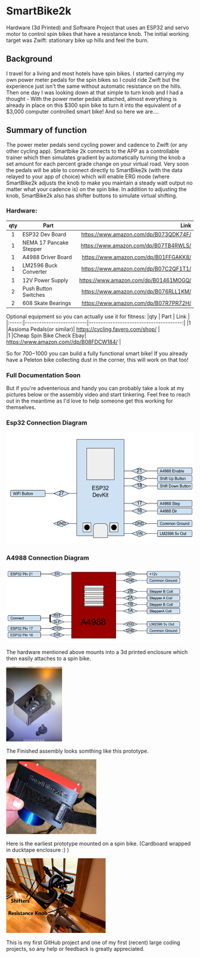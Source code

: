 
# SmartBike2k

Hardware (3d Printed) and Software Project that uses an ESP32 and servo motor to control spin bikes that have a resistance knob. 
The initial working target was Zwift: stationary bike up hills and feel the burn.

## Background
I travel for a living and most hotels have spin bikes. I started carrying my own power meter pedals for the spin bikes so I could ride Zwift but the experience just isn't the same without automatic resistance on the hills. Then one day I was looking down at that simple to turn knob and I had a thought - With the power meter pedals attached, almost everything is already in place on this $300 spin bike to turn it into the equivalent of a $3,000 computer controlled smart bike! And so here we are....

## Summary of function
The power meter pedals send cycling power and cadence to Zwift (or any other cycling app). Smartbike 2k connects to the APP as a controllable trainer which then simulates gradient by automatically turning the knob a set amount for each percent grade change on your virtual road. Very soon the pedals will be able to connect directly to SmartBike2k (with the data relayed to your app of choice) which will enable ERG mode (where SmartBike2k adjusts the knob to make you maintain a steady watt output no matter what your cadence is) on the spin bike. In addition to adjusting the knob, SmartBike2k also has shifter buttons to simulate virtual shifting. 

### Hardware:

|qty   |         Part             |              Link                      |
|:-----:|--------------------------|---------------------------------------:|
|1      | ESP32 Dev Board          | https://www.amazon.com/dp/B073QDK74F/  |
|1      | NEMA 17 Pancake Stepper  | https://www.amazon.com/dp/B07TB4RWLS/  |
|1      | A4988 Driver Board       | https://www.amazon.com/dp/B01FFGAKK8/  |
|1      | LM2596 Buck Converter    | https://www.amazon.com/dp/B07C2QF1T1/  |
|1      | 12V Power Supply         | https://www.amazon.com/dp/B01461MOGQ/  |
|2      | Push Button Switches     | https://www.amazon.com/dp/B076RLL1KM/  |
|2      | 608 Skate Bearings       | https://www.amazon.com/dp/B07R7PR72H/  |

Optional equipment so you can actually use it for fitness:
|qty    |         Part             |              Link                      |
|:-----:|--------------------------|---------------------------------------:|
|1      |Assioma Pedals(or similar)| https://cycling.favero.com/shop/       |                   
|1      |Cheap Spin Bike Check Ebay| https://www.amazon.com//dp/B08FDCW184/ |


So for $700-$1000 you can build a fully functional smart bike! If you already have a Peleton bike collecting dust in the corner, this will work on that too!


### Full Documentation Soon
But if you're adventerious and handy you can probably take a look at my pictures below or the assembly video and start tinkering. Feel free to reach out in the meantime as I'd love to help someone get this working for themselves.  

### Esp32 Connection Diagram
<img src="Pictures/SmartBike2k_Esp32_Connections.png" alt="esp32 connections" style="height: 300px; width: 100"/> 

### A4988 Connection Diagram
<img src="Pictures/SmartBike2k_A4988_Connections.png" alt="esp32 connections" style="height: 200px; width: 100"/> 

The hardware mentioned above mounts into a 3d printed enclosure which then easily attaches to a spin bike.


<img src="Pictures/CadPreview.JPG" alt="Cad Preview" style="height: 200px; width: 100"/>

The Finished assembly looks somthing like this prototype. 

<img src="Pictures/AssembledSideView.jpg" alt="Assembled SideView" style="height: 200px; width: 100"/>

Here is the earliest prototype mounted on a spin bike. (Cardboard wrapped in ducktape enclosure :) ) 

<img src="Pictures/prototype_on_spin_bike.jpg" alt="Assembled SideView" style="height: 200px; width: 100"/>


This is my first GitHub project and one of my first (recent) large coding projects, so any help or feedback is greatly appreciated.



